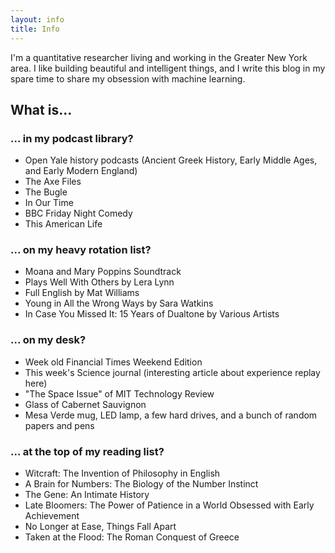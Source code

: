 ```yaml
---
layout: info
title: Info
---
```

<!-- > "I don't like this cobbling sort of business—I don't like it at all; it's undignified; it's not my place. Let tinkers' brats do tinkerings; we are their betters." - Moby Dick -->

I'm a quantitative researcher living and working in the Greater New York area. I like building beautiful and intelligent things, and I write this blog in my spare time to share my obsession with machine learning.

## What is...

### ... in my podcast library?
- Open Yale history podcasts (Ancient Greek History, Early Middle Ages, and Early Modern England)
- The Axe Files
- The Bugle
- In Our Time
- BBC Friday Night Comedy
- This American Life

### ... on my heavy rotation list?
- Moana and Mary Poppins Soundtrack
- Plays Well With Others by Lera Lynn
- Full English by Mat Williams
- Young in All the Wrong Ways by Sara Watkins
- In Case You Missed It: 15 Years of Dualtone by Various Artists


### ... on my desk?
- Week old Financial Times Weekend Edition
- This week's Science journal (interesting article about experience replay here)
- "The Space Issue" of MIT Technology Review
- Glass of Cabernet Sauvignon
- Mesa Verde mug, LED lamp, a few hard drives, and a bunch of random papers and pens

### ... at the top of my reading list?
- Witcraft: The Invention of Philosophy in English
- A Brain for Numbers: The Biology of the Number Instinct
- The Gene: An Intimate History
- Late Bloomers: The Power of Patience in a World Obsessed with Early Achievement
- No Longer at Ease, Things Fall Apart
- Taken at the Flood: The Roman Conquest of Greece

